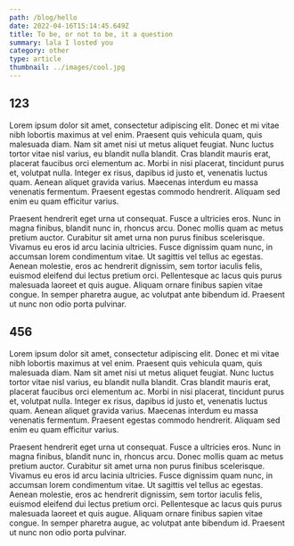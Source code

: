 ```yaml
---
path: /blog/hello
date: 2022-04-16T15:14:45.649Z
title: To be, or not to be, it a question
summary: lala I losted you
category: other
type: article
thumbnail: ../images/cool.jpg
---
```


## 123

Lorem ipsum dolor sit amet, consectetur adipiscing elit. Donec et mi vitae nibh lobortis maximus at vel enim. Praesent quis vehicula quam, quis malesuada diam. Nam sit amet nisi ut metus aliquet feugiat. Nunc luctus tortor vitae nisl varius, eu blandit nulla blandit. Cras blandit mauris erat, placerat faucibus orci elementum ac. Morbi in nisi placerat, tincidunt purus et, volutpat nulla. Integer ex risus, dapibus id justo et, venenatis luctus quam. Aenean aliquet gravida varius. Maecenas interdum eu massa venenatis fermentum. Praesent egestas commodo hendrerit. Aliquam sed enim eu quam efficitur varius.

Praesent hendrerit eget urna ut consequat. Fusce a ultricies eros. Nunc in magna finibus, blandit nunc in, rhoncus arcu. Donec mollis quam ac metus pretium auctor. Curabitur sit amet urna non purus finibus scelerisque. Vivamus eu eros id arcu lacinia ultricies. Fusce dignissim quam nunc, in accumsan lorem condimentum vitae. Ut sagittis vel tellus ac egestas. Aenean molestie, eros ac hendrerit dignissim, sem tortor iaculis felis, euismod eleifend dui lectus pretium orci. Pellentesque ac lacus quis purus malesuada laoreet et quis augue. Aliquam ornare finibus sapien vitae congue. In semper pharetra augue, ac volutpat ante bibendum id. Praesent ut nunc non odio porta pulvinar.

## 456

Lorem ipsum dolor sit amet, consectetur adipiscing elit. Donec et mi vitae nibh lobortis maximus at vel enim. Praesent quis vehicula quam, quis malesuada diam. Nam sit amet nisi ut metus aliquet feugiat. Nunc luctus tortor vitae nisl varius, eu blandit nulla blandit. Cras blandit mauris erat, placerat faucibus orci elementum ac. Morbi in nisi placerat, tincidunt purus et, volutpat nulla. Integer ex risus, dapibus id justo et, venenatis luctus quam. Aenean aliquet gravida varius. Maecenas interdum eu massa venenatis fermentum. Praesent egestas commodo hendrerit. Aliquam sed enim eu quam efficitur varius.

Praesent hendrerit eget urna ut consequat. Fusce a ultricies eros. Nunc in magna finibus, blandit nunc in, rhoncus arcu. Donec mollis quam ac metus pretium auctor. Curabitur sit amet urna non purus finibus scelerisque. Vivamus eu eros id arcu lacinia ultricies. Fusce dignissim quam nunc, in accumsan lorem condimentum vitae. Ut sagittis vel tellus ac egestas. Aenean molestie, eros ac hendrerit dignissim, sem tortor iaculis felis, euismod eleifend dui lectus pretium orci. Pellentesque ac lacus quis purus malesuada laoreet et quis augue. Aliquam ornare finibus sapien vitae congue. In semper pharetra augue, ac volutpat ante bibendum id. Praesent ut nunc non odio porta pulvinar.

<Chart></Chart>
